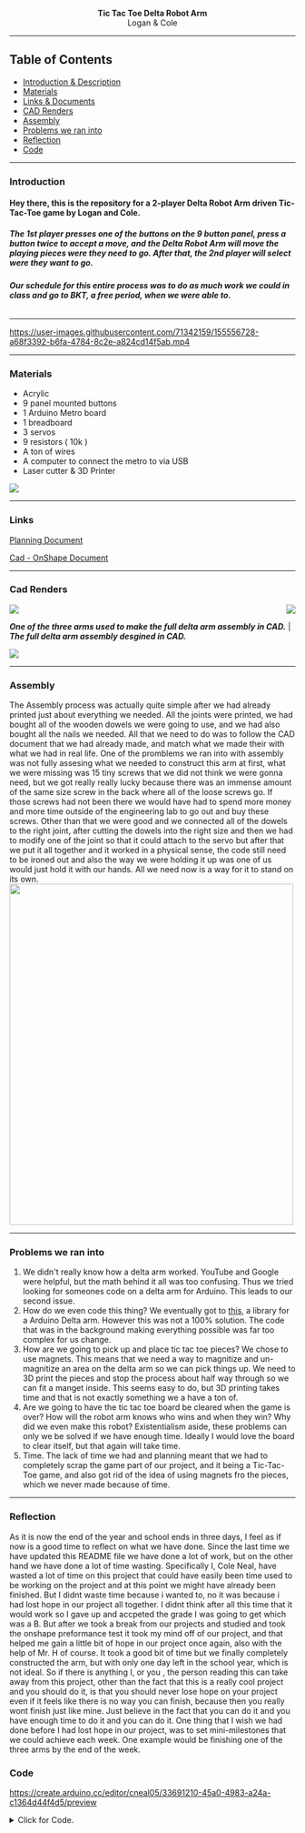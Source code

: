 <p align="center">
  <b> Tic Tac Toe Delta Robot Arm</b><br>
  <a>Logan & Cole</a>
</p>

---
## Table of Contents
* [Introduction & Description](#Introduction)
* [Materials](#Materials)
* [Links & Documents](#Links)
* [CAD Renders](#Cad-Renders)
* [Assembly](#Assembly)
* [Problems we ran into](#Problems-we-ran-into)
* [Reflection](#Reflection)
* [Code](#Code)

---
### Introduction
#### Hey there, this is the repository for a 2-player Delta Robot Arm driven Tic-Tac-Toe game by Logan and Cole. 

##### The 1st player presses one of the buttons on the 9 button panel, press a button twice to accept a move, and the Delta Robot Arm will move the playing pieces were they need to go. After that, the 2nd player will select were they want to go. 

###### ***Our schedule for this entire process was to do as much work we could in class and go to BKT, a free period, when we were able to.***
---

https://user-images.githubusercontent.com/71342159/155556728-a68f3392-b6fa-4784-8c2e-a824cd14f5ab.mp4

---
### Materials
- Acrylic
- 9 panel mounted buttons
- 1 Arduino Metro board
- 1 breadboard
- 3 servos
- 9 resistors ( 10k )
- A ton of wires
- A computer to connect the metro to via USB
- Laser cutter & 3D Printer 

<img src="https://github.com/Logan-Martin/Tic-Tac-Toe-Delta-Robot-Arm/blob/main/Photos/TicTacToeDeltaArmWiring.png"> 


---
### Links
[Planning Document](https://docs.google.com/document/d/18HwzTXXG70VNSVvcM3PhlL8kFNCUQtPwDOm3BRKYQW8/edit?usp=sharing)

[Cad - OnShape Document](https://cvilleschools.onshape.com/documents/b6c0dc8ca74cd78e4cfe3490/w/83d6d21bc676c767c3550309/e/f627081b1e1d9558a92df4c4?renderMode=0&uiState=6214f43c3508af00f0f56b9e)

---

### Cad Renders

<img src="https://github.com/Logan-Martin/Tic-Tac-Toe-Delta-Robot-Arm/blob/main/Photos/Arm_Photo.PNG"> <img align="right" src="https://github.com/Logan-Martin/Tic-Tac-Toe-Delta-Robot-Arm/blob/main/Photos/Full_Arm_Assembly.PNG"> 

***One of the three arms used to make the full delta arm assembly in CAD.*** |          ***The full delta arm assembly desgined in CAD.***

<img src="https://github.com/Logan-Martin/Tic-Tac-Toe-Delta-Robot-Arm/blob/main/Photos/DeltaArmTicTacToeButtonBox.jpg"> 

---
### Assembly 

The Assembly process was actually quite simple after we had already printed just about everything we needed. All the joints were printed, we had bought all of the wooden dowels we were going to use, and we had also bought all the nails we needed. All that we need to do was to follow the CAD document that we had already made, and match what we made their with what we had in real life. One of the promblems we ran into with assembly was not fully assesing what we needed to construct this arm at first, what we were missing was 15 tiny screws that we did not think we were gonna need, but we got really really lucky because there was an immense amount of the same size screw in the back where all of the loose screws go. If those screws had not been there we would have had to spend more money and more time outside of the engineering lab to go out and buy these screws. Other than that we were good and we connected all of the dowels to the right joint, after cutting the dowels into the right size and then we had to modify one of the joint so that it could attach to the servo but after that we put it all together and it worked in a physical sense, the code still need to be ironed out and also the way we were holding it up was one of us would just hold it with our hands. All we need now is a way for it to stand on its own.
<img src="https://github.com/Logan-Martin/Tic-Tac-Toe-Delta-Robot-Arm/blob/main/Photos/Full_Assembled_Delta.jpg" width="500" height="600"> 

---

### Problems we ran into

1. We didn't really know how a delta arm worked. YouTube and Google were helpful, but the math behind it all was too confusing. Thus we tried looking for someones code on a delta arm for Arduino. This leads to our second issue.
2. How do we even code this thing? We eventually got to [this](https://github.com/deltarobotone/one_system_library), a library for a Arduino Delta arm. However this was not a 100% solution. The code that was in the background making everything possible was far too complex for us change.
3. How are we going to pick up and place tic tac toe pieces? We chose to use magnets. This means that we need a way to magnitize and un-magnitize an area on the delta arm so we can pick things up. We need to 3D print the pieces and stop the process about half way through so we can fit a manget inside. This seems easy to do, but 3D printing takes time and that is not exactly something we a have a ton of.
4. Are we going to have the tic tac toe board be cleared when the game is over? How will the robot arm knows who wins and when they win? Why did we even make this robot? Existentialism aside, these problems can only we be solved if we have enough time. Ideally I would love the board to clear itself, but that again will take time.
5. Time. The lack of time we had and planning meant that we had to completely scrap the game part of our project, and it being a Tic-Tac-Toe game, and also got rid of the idea of using magnets fro the pieces, which we never made because of time.

---

### Reflection 

As it is now the end of the year and school ends in three days, I feel as if now is a good time to reflect on what we have done. Since the last time we have updated this README file we have done a lot of work, but on the other hand we have done a lot of time wasting. Specifically I, Cole Neal, have wasted a lot of time on this project that could have easily been time used to be working on the project and at this point we might have already been finished. But I didnt waste time because i wanted to, no it was because i had lost hope in our project all together. I didnt think after all this time that it would work so I gave up and accpeted the grade I was going to get which was a B. But after we took a break from our projects and studied and took the onshape preformance test it took my mind off of our project, and that helped me gain a little bit of hope in our project once again, also with the help of Mr. H of course. It took a good bit of time but we finally completely constructed the arm, but with only one day left in the school year, which is not ideal. So if there is anything I, or you , the person reading this can take away from this project, other than the fact that this is a really cool project and you should do it, is that you should never lose hope on your project even if it feels like there is no way you can finish, because then you really wont finish just like mine. Just believe in the fact that you can do it and you have enough time to do it and you can do it. One thing that I wish we had done before I had lost hope in our project, was to set mini-milestones that we could achieve each week. One example would be finishing one of the three arms by the end of the week.

### Code

https://create.arduino.cc/editor/cneal05/33691210-45a0-4983-a24a-c1364d44f4d5/preview

<details><summary>Click for Code.</summary>
<p>

```
#include <Servo.h>
#include <LiquidCrystal_I2C.h> 
LiquidCrystal_I2C lcd(0x3F,16,2);  // set the LCD address to 0x27 for a 16 chars and 2 line display.  
// If 0x27 doesn't work, try 0x3F.

// these are the buttons for moving the robot arm. Totally didn't re-write the names 3+ times because I forgot how to spell button.
int button9 = 3;
int button8 = 2;
int button7 = 10;
int button6 = 6;
int button5 = 5;
int button4 = 4;
int button3 = 8;
int button2 = 7;
int button1 = 9;

int PowerButton = 1; // not being used

int maxDegreeServoCanBe = 180; // 90 is the mid. 180 is like the far right, 0 is like the far left.

Servo servo1; // Forward/Back - 0 is back, 180 is front, 90 is mid
Servo servo2; // Left
Servo servo3; // Right

int posForFirstServo = 0; // variable to store the servo position
int posForSecondServo = 0;
int posForThirdServo = 0;

bool hasButton1AlreadyBeenPressed = false; // this is to make a button press be well a button press
bool hasButton2AlreadyBeenPressed = false;
bool hasButton3AlreadyBeenPressed = false;
bool hasButton4AlreadyBeenPressed = false;
bool hasButton5AlreadyBeenPressed = false;
bool hasButton6AlreadyBeenPressed = false;
bool hasButton7AlreadyBeenPressed = false;
bool hasButton8AlreadyBeenPressed = false;
bool hasButton9AlreadyBeenPressed = false;

bool hasButton1BeenPressedOnce = false; // after pressing a button twice, the position of the delta arm will move
bool hasButton2BeenPressedOnce = false;
bool hasButton3BeenPressedOnce = false;
bool hasButton4BeenPressedOnce = false;
bool hasButton5BeenPressedOnce = false;
bool hasButton6BeenPressedOnce = false;
bool hasButton7BeenPressedOnce = false;
bool hasButton8BeenPressedOnce = false;
bool hasButton9BeenPressedOnce = false;



void setup() {
  delay(100);
  Serial.begin(9600);

  // this makes it so I can get inputs from things like a button
  pinMode(button1, INPUT);
  pinMode(button2, INPUT);
  pinMode(button3, INPUT);
  pinMode(button4, INPUT);
  pinMode(button5, INPUT);
  pinMode(button6, INPUT);
  pinMode(button7, INPUT);
  pinMode(button8, INPUT);
  pinMode(button9, INPUT);

  servo1.attach(11);
  servo2.attach(12);
  servo3.attach(13);
  
  lcd.init();
  lcd.backlight();
  
  lcd.setCursor(0,0);
  lcd.print("Welcome to");
  lcd.setCursor(0,1);
  lcd.print("Tic-Tac-Toe!");
  delay(2000);
  lcd.clear();
  lcd.setCursor(0,0);
  lcd.print("Made by Logan");
  lcd.setCursor(0,1);
  lcd.print("and Cole.");
  delay(2000);
  lcd.clear();
  lcd.setCursor(0,0);
  lcd.print("Press any button");
  lcd.setCursor(0,1);
  lcd.print("twice. X is 1st.");

}

void moveRobotArm() {
  Serial.print("Testing:"); // doesn't work bc you need to call function
}

void loop() {
  // This is to read the pin values
  int buttonStateForButton1 = digitalRead(button1);
  int buttonStateForButton2 = digitalRead(button2);
  int buttonStateForButton3 = digitalRead(button3);
  int buttonStateForButton4 = digitalRead(button4);
  int buttonStateForButton5 = digitalRead(button5);
  int buttonStateForButton6 = digitalRead(button6);
  int buttonStateForButton7 = digitalRead(button7);
  int buttonStateForButton8 = digitalRead(button8);
  int buttonStateForButton9 = digitalRead(button9);
  delay(10);
  // check for when button is pressed
  if (buttonStateForButton1 == HIGH and hasButton1AlreadyBeenPressed == false) {
    if (hasButton1BeenPressedOnce == false) {
      hasButton1AlreadyBeenPressed = true;

      hasButton1BeenPressedOnce = true;
      hasButton2BeenPressedOnce = false;
      hasButton3BeenPressedOnce = false;
      hasButton4BeenPressedOnce = false;
      hasButton5BeenPressedOnce = false;
      hasButton6BeenPressedOnce = false;
      hasButton7BeenPressedOnce = false;
      hasButton8BeenPressedOnce = false;
      hasButton9BeenPressedOnce = false;
      Serial.println("Button 1 Pressed!");
      
    }
    else if (hasButton1BeenPressedOnce == true) {
      hasButton1AlreadyBeenPressed = true;
      hasButton1BeenPressedOnce = false;
      Serial.println("Button 1 was press twice!");
      servo1.write(90-45);
      servo2.write(90+45);
      servo3.write(90-15);
      
    }
  }
  else if (buttonStateForButton1 == LOW and hasButton1AlreadyBeenPressed == true) {
    hasButton1AlreadyBeenPressed = false;
    // Serial.print("Able to press any button again!");
  }


  if (buttonStateForButton2 == HIGH and hasButton2AlreadyBeenPressed == false) {
    if (hasButton2BeenPressedOnce == false) {

      hasButton2AlreadyBeenPressed = true;
      hasButton1BeenPressedOnce = false;
      hasButton2BeenPressedOnce = true;
      hasButton3BeenPressedOnce = false;
      hasButton4BeenPressedOnce = false;
      hasButton5BeenPressedOnce = false;
      hasButton6BeenPressedOnce = false;
      hasButton7BeenPressedOnce = false;
      hasButton8BeenPressedOnce = false;
      hasButton9BeenPressedOnce = false;

      Serial.println("Button 2 Pressed!");
    }
    else if (hasButton2BeenPressedOnce == true) {
      hasButton2AlreadyBeenPressed = true;
      hasButton2BeenPressedOnce = false;
      Serial.println("Button 2 was press twice!");
      servo1.write(90-30);
      servo2.write(90+15);
      servo3.write(90+15);
      
    }
  }
  else if (buttonStateForButton2 == LOW and hasButton2AlreadyBeenPressed == true) {
    hasButton2AlreadyBeenPressed = false;
  }

  if (buttonStateForButton3 == HIGH and hasButton3AlreadyBeenPressed == false) {
    if (hasButton3BeenPressedOnce == false) {
      hasButton3AlreadyBeenPressed = true;

      hasButton1BeenPressedOnce = false;
      hasButton2BeenPressedOnce = false;
      hasButton3BeenPressedOnce = true;
      hasButton4BeenPressedOnce = false;
      hasButton5BeenPressedOnce = false;
      hasButton6BeenPressedOnce = false;
      hasButton7BeenPressedOnce = false;
      hasButton8BeenPressedOnce = false;
      hasButton9BeenPressedOnce = false;

      Serial.println("Button 3 Pressed!");
    }
    else if (hasButton3BeenPressedOnce == true) {
      hasButton3AlreadyBeenPressed = true;
      hasButton3BeenPressedOnce = false;
      Serial.println("Button 3 was press twice!");
      servo1.write(90-45);
      servo2.write(90-10);
      servo3.write(90+50);
    }
  }
  else if (buttonStateForButton3 == LOW and hasButton3AlreadyBeenPressed == true) {
    hasButton3AlreadyBeenPressed = false;
  }


  if (buttonStateForButton4 == HIGH and hasButton4AlreadyBeenPressed == false) {
    if (hasButton4BeenPressedOnce == false) {
      hasButton4AlreadyBeenPressed = true;

      hasButton1BeenPressedOnce = false;
      hasButton2BeenPressedOnce = false;
      hasButton3BeenPressedOnce = false;
      hasButton4BeenPressedOnce = true;
      hasButton5BeenPressedOnce = false;
      hasButton6BeenPressedOnce = false;
      hasButton7BeenPressedOnce = false;
      hasButton8BeenPressedOnce = false;
      hasButton9BeenPressedOnce = false;

      Serial.println("Button 4 Pressed!");
    }
    else if (hasButton4BeenPressedOnce == true) {
      hasButton4AlreadyBeenPressed = true;
      hasButton4BeenPressedOnce = false;
      Serial.println("Button 4 was press twice!");
      servo1.write(90-30); // 90 is mid, 0 is back, 180 is front
      servo2.write(90+30);
      servo3.write(90-30);
    }
  }
  else if (buttonStateForButton4 == LOW and hasButton4AlreadyBeenPressed == true) {
    hasButton4AlreadyBeenPressed = false;
  }


  if (buttonStateForButton5 == HIGH and hasButton5AlreadyBeenPressed == false) {
    if (hasButton5BeenPressedOnce == false) {
      hasButton5AlreadyBeenPressed = true;

      hasButton1BeenPressedOnce = false;
      hasButton2BeenPressedOnce = false;
      hasButton3BeenPressedOnce = false;
      hasButton4BeenPressedOnce = false;
      hasButton5BeenPressedOnce = true;
      hasButton6BeenPressedOnce = false;
      hasButton7BeenPressedOnce = false;
      hasButton8BeenPressedOnce = false;
      hasButton9BeenPressedOnce = false;

      Serial.println("Button 5 Pressed!");
    }
    else if (hasButton5BeenPressedOnce == true) {
      hasButton5AlreadyBeenPressed = true;
      hasButton5BeenPressedOnce = false;
      Serial.println("Button 5 was press twice!");
      servo1.write(90-15); // 90 is mid, 0 is back, 180 is front
      servo2.write(90-15);
      servo3.write(90-15);
    }
  }
  else if (buttonStateForButton5 == LOW and hasButton5AlreadyBeenPressed == true) {
    hasButton5AlreadyBeenPressed = false;
  }


  if (buttonStateForButton6 == HIGH and hasButton6AlreadyBeenPressed == false) {
    if (hasButton6BeenPressedOnce == false) {
      hasButton6AlreadyBeenPressed = true;

      hasButton1BeenPressedOnce = false;
      hasButton2BeenPressedOnce = false;
      hasButton3BeenPressedOnce = false;
      hasButton4BeenPressedOnce = false;
      hasButton5BeenPressedOnce = false;
      hasButton6BeenPressedOnce = true;
      hasButton7BeenPressedOnce = false;
      hasButton8BeenPressedOnce = false;
      hasButton9BeenPressedOnce = false;

      Serial.println("Button 6 Pressed!");
    }
    else if (hasButton6BeenPressedOnce == true) {
      hasButton6AlreadyBeenPressed = true;
      hasButton6BeenPressedOnce = false;
      Serial.println("Button 6 was press twice!");
      servo1.write(90-30); // 90 is mid, 0 is back, 180 is front
      servo2.write(90-30); // Left
      servo3.write(90+45); // Right
    }
  }
  else if (buttonStateForButton6 == LOW and hasButton6AlreadyBeenPressed == true) {
    hasButton6AlreadyBeenPressed = false;
  }


  if (buttonStateForButton7 == HIGH and hasButton7AlreadyBeenPressed == false) {
    if (hasButton7BeenPressedOnce == false) {
      hasButton7AlreadyBeenPressed = true;

      hasButton1BeenPressedOnce = false;
      hasButton2BeenPressedOnce = false;
      hasButton3BeenPressedOnce = false;
      hasButton4BeenPressedOnce = false;
      hasButton5BeenPressedOnce = false;
      hasButton6BeenPressedOnce = false;
      hasButton7BeenPressedOnce = true;
      hasButton8BeenPressedOnce = false;
      hasButton9BeenPressedOnce = false;

      Serial.println("Button 7 Pressed!");
    }
    else if (hasButton7BeenPressedOnce == true) {
      hasButton7AlreadyBeenPressed = true;
      hasButton7BeenPressedOnce = false;
      Serial.println("Button 7 was press twice!");
      servo1.write(90+15); // 90 is mid, 0 is back, 180 is front
      servo2.write(90+15);
      servo3.write(90-30);
    }
  }
  else if (buttonStateForButton7 == LOW and hasButton7AlreadyBeenPressed == true) {
    hasButton7AlreadyBeenPressed = false;
  }


  if (buttonStateForButton8 == HIGH and hasButton8AlreadyBeenPressed == false) {
    if (hasButton8BeenPressedOnce == false) {
      hasButton8AlreadyBeenPressed = true;

      hasButton1BeenPressedOnce = false;
      hasButton2BeenPressedOnce = false;
      hasButton3BeenPressedOnce = false;
      hasButton4BeenPressedOnce = false;
      hasButton5BeenPressedOnce = false;
      hasButton6BeenPressedOnce = false;
      hasButton7BeenPressedOnce = false;
      hasButton8BeenPressedOnce = true;
      hasButton9BeenPressedOnce = false;

      Serial.println("Button 8 Pressed!");
    }
    else if (hasButton8BeenPressedOnce == true) {
      hasButton8AlreadyBeenPressed = true;
      hasButton8BeenPressedOnce = false;
      Serial.print("Button 8 was press twice!");
      servo1.write(90+30); // 90 is mid, 0 is back, 180 is front
      servo2.write(90-15);
      servo3.write(90-15);
    }
  }
  else if (buttonStateForButton8 == LOW and hasButton8AlreadyBeenPressed == true) {
    hasButton8AlreadyBeenPressed = false;
  }


  if (buttonStateForButton9 == HIGH and hasButton9AlreadyBeenPressed == false) {
    if (hasButton9BeenPressedOnce == false) {
      hasButton9AlreadyBeenPressed = true;

      hasButton1BeenPressedOnce = false;
      hasButton2BeenPressedOnce = false;
      hasButton3BeenPressedOnce = false;
      hasButton4BeenPressedOnce = false;
      hasButton5BeenPressedOnce = false;
      hasButton6BeenPressedOnce = false;
      hasButton7BeenPressedOnce = false;
      hasButton8BeenPressedOnce = false;
      hasButton9BeenPressedOnce = true;

      Serial.println("Button 9 Pressed!");
    }
    else if (hasButton9BeenPressedOnce == true) {
      hasButton9AlreadyBeenPressed = true;
      hasButton9BeenPressedOnce = false;
      Serial.println("Button 9 was press twice!");
      
      servo1.write(90+15); // 90 is mid, 0 is back, 180 is front
      servo2.write(90-30);
      servo3.write(90+15);
    }
      
  }
  else if (buttonStateForButton9 == LOW and hasButton9AlreadyBeenPressed == true) {
    hasButton9AlreadyBeenPressed = false;
  }

}

                                 
```
  
</p>
</details>
  
  
